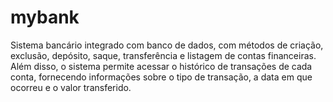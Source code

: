 # mybank
Sistema bancário integrado com banco de dados, com métodos de criação, exclusão, depósito, saque, transferência e listagem de contas financeiras.
Além disso, o sistema permite acessar o histórico de transações de cada conta, fornecendo informações sobre o tipo de transação, a data em que ocorreu e o valor transferido.
